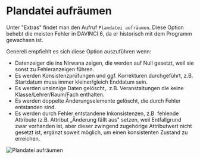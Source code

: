 # Plandatei aufräumen

Unter "Extras" findet man den Aufruf ``Plandatei aufräumen``. Diese Option behebt die meisten Fehler in DAVINCI 6, da er historisch mit dem Programm gewachsen ist.

Generell empfiehlt es sich diese Option auszuführen wenn:

* Datenzeiger die ins Nirwana zeigen, die werden auf Null gesetzt, weil sie sonst zu Fehleranzeigen führen.
* Es werden Konsistenzprüfungen und ggf. Korrekturen durchgeführt, z.B. Startdatum muss immer kleiner/gleich Enddatum sein.
* Es werden unsinnige Daten gelöscht,. z.B. Veranstaltungen die keine Klasse/Lehrer/Raum/Fach enthalten.
* Es werden doppelte Änderungselemente gelöscht, die durch Fehler entstanden sind.
* Es werden durch Fehler entstandene Inkonsistenzen, z.B. fehlende Attribute (z.B. Attribut „Änderung fällt aus" setzen, weil Entfallgrund zwar vorhanden ist, aber dieser zwingend zugehörige Attributwert  nicht gesetzt ist, ergänzt soweit möglich, um einen konsistenten Zustand zu erreichen. 

![Plandatei aufräumen ](../images/sonstiges/sonst_aufraeumen01.png)


